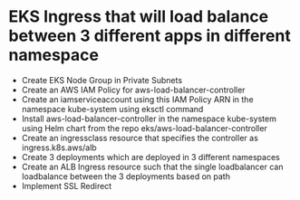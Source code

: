 # EKS Ingress that will load balance between 3 different apps in different namespace

- Create EKS Node Group in Private Subnets
- Create an AWS IAM Policy for aws-load-balancer-controller
- Create an iamserviceaccount using this IAM Policy ARN in the namespace kube-system using eksctl command
- Install aws-load-balancer-controller in the namespace kube-system using Helm chart from the repo eks/aws-load-balancer-controller
- Create an ingressclass resource that specifies the controller as ingress.k8s.aws/alb
- Create 3 deployments which are deployed in 3 different namespaces
- Create an ALB Ingress resource such that the single loadbalancer can loadbalance between the 3 deployments based on path
- Implement SSL Redirect
